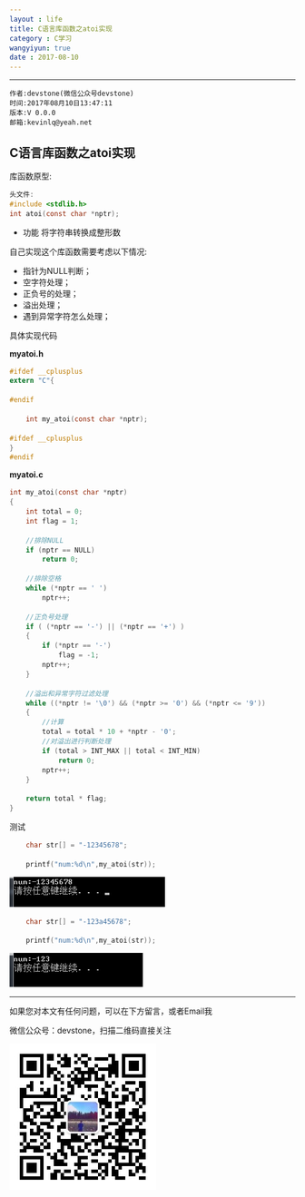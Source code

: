 ```yaml
---
layout : life
title: C语言库函数之atoi实现
category : C学习
wangyiyun: true
date : 2017-08-10
---
```


******

    作者:devstone(微信公众号devstone)
    时间:2017年08月10日13:47:11
    版本:V 0.0.0
    邮箱:kevinlq@yeah.net

<!-- more -->


## C语言库函数之atoi实现

库函数原型:

```C
头文件:
#include <stdlib.h>
int atoi(const char *nptr);
```

- 功能
将字符串转换成整形数

自己实现这个库函数需要考虑以下情况:
- 指针为NULL判断；
- 空字符处理；
- 正负号的处理；
- 溢出处理；
- 遇到异常字符怎么处理；

具体实现代码

**myatoi.h**
```C
#ifdef __cplusplus
extern "C"{

#endif

	int my_atoi(const char *nptr);

#ifdef __cplusplus
}
#endif

```

**myatoi.c**
```C
int my_atoi(const char *nptr)
{
	int total = 0;
	int flag = 1;

	//排除NULL
	if (nptr == NULL)
		return 0;

	//排除空格
	while (*nptr == ' ')
		nptr++;

	//正负号处理
	if ( (*nptr == '-') || (*nptr == '+') )
	{
		if (*nptr == '-')
			flag = -1;
		nptr++;
	}

	//溢出和异常字符过滤处理
	while ((*nptr != '\0') && (*nptr >= '0') && (*nptr <= '9'))
	{
		//计算
		total = total * 10 + *nptr - '0';
		//对溢出进行判断处理
		if (total > INT_MAX || total < INT_MIN)
			return 0;
		nptr++;
	}

	return total * flag;
}
```

测试

```C
	char str[] = "-12345678";

	printf("num:%d\n",my_atoi(str));
```

![](/res/img/blog/C学习/myatoi.png)

```C
	char str[] = "-123a45678";

	printf("num:%d\n",my_atoi(str));
```
![](/res/img/blog/C学习/myatoi2.png)

---

如果您对本文有任何问题，可以在下方留言，或者Email我 

微信公众号：devstone，扫描二维码直接关注

![](/res/img/blog/qrcode_for_devstone.jpg)
